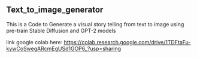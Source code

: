 ## Text_to_image_generator
This is a Code to Generate a visual story telling from text to image using pre-train Stable Diffusion and GPT-2 models


link google colab here:
https://colab.research.google.com/drive/1TDFtaFu-kywCoSwegARcmEgUSd1GOP6_?usp=sharing

